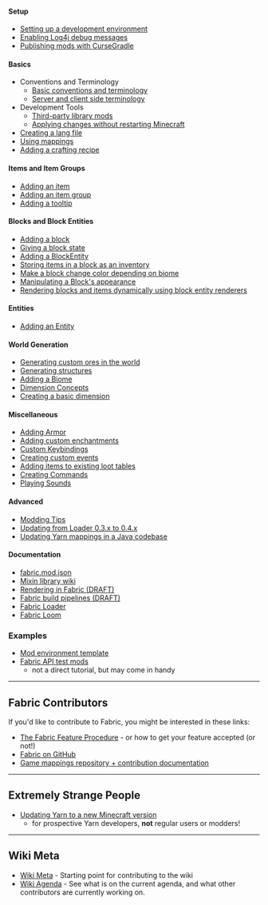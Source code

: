 #### Setup

- [Setting up a development environment](.)
- [Enabling Log4j debug messages](https://wiki.vg/Debugging)
- [Publishing mods with CurseGradle](.)

#### Basics

- Conventions and Terminology
  - [Basic conventions and terminology](.)
  - [Server and client side terminology](.)
- Development Tools
  - [Third-party library mods](.)
  - [Applying changes without restarting   Minecraft](.)
- [Creating a lang file](.)
- [Using mappings](.)
- [Adding a crafting recipe](.)

#### Items and Item Groups

- [Adding an item](.)
- [Adding an item group](.)
- [Adding a tooltip](.)

#### Blocks and Block Entities

- [Adding a block](.)
- [Giving a block state](.)
- [Adding a BlockEntity](.)
- [Storing items in a block as an inventory](.)
- [Make a block change color depending on biome](.)
- [Manipulating a Block's appearance](.)
- [Rendering blocks and items dynamically using block entity renderers](.)

#### Entities

- [Adding an Entity](.)

#### World Generation

- [Generating custom ores in the world](.)
- [Generating structures](.)
- [Adding a Biome](.)
- [Dimension Concepts](.)
- [Creating a basic dimension](.)

#### Miscellaneous

- [Adding Armor](.)
- [Adding custom enchantments](.)
- [Custom Keybindings](.)
- [Creating custom events](.)
- [Adding items to existing loot tables](.)
- [Creating Commands](.)
- [Playing Sounds](.)

#### Advanced

- [Modding Tips](.)
- [Updating from Loader 0.3.x to 0.4.x](.)
- [Updating Yarn mappings in a Java codebase](.)

#### Documentation

- [fabric.mod.json](.)
- [Mixin library wiki](http://github.com/SpongePowered/Mixin/wiki)
- [Rendering in Fabric (DRAFT)](.)
- [Fabric build pipelines (DRAFT)](.)
- [Fabric Loader](.)
- [Fabric Loom](.)

### Examples

- [Mod environment template](https://github.com/FabricMC/fabric-example-mod)
- [Fabric API test mods](https://github.com/FabricMC/fabric/tree/master/fabric-testmods/java/net/fabricmc/fabric)
  - not a direct tutorial, but may come in handy

-----

## Fabric Сontributors

If you'd like to contribute to Fabric, you might be interested in these
links:

- [The Fabric Feature Procedure](.) - or how
  to get your feature accepted (or not\!)
- [Fabric on GitHub](https://github.com/FabricMC)
- [Game mappings repository + contribution documentation](https://github.com/FabricMC/yarn)

-----

## Extremely Strange People

- [Updating Yarn to a new Minecraft version](.)
  - for prospective Yarn developers, **not** regular users or
    modders\!

-----

## Wiki Meta

- [Wiki Meta](https://fabricmc.net/wiki/wiki_meta) - Starting point
  for contributing to the wiki
- [Wiki Agenda](.) - See what is on the current agenda, and
  what other contributors are currently working on.

